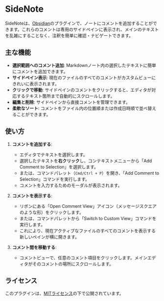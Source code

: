 # SideNote

SideNoteは、[Obsidian](https://obsidian.md)のプラグインで、ノートにコメントを追加することができます。これらのコメントは専用のサイドペインに表示され、メインのテキストを乱雑にすることなく、注釈を簡単に確認・ナビゲートできます。

## 主な機能

- **選択範囲へのコメント追加**: Markdownノート内の選択したテキストに簡単にコメントを追加できます。
- **サイドペイン表示**: 現在のファイルのすべてのコメントがカスタムビューにきれいに表示されます。
- **クリックで移動**: サイドペインのコメントをクリックすると、エディタが対応するテキスト箇所まで自動的にスクロールします。
- **編集と削除**: サイドペインから直接コメントを管理できます。
- **柔軟なソート**: コメントをファイル内の位置順または作成日時順で並べ替えることができます。

## 使い方

1.  **コメントを追加する**:
    -   エディタでテキストを選択します。
    -   選択したテキストを**右クリック**し、コンテキストメニューから「Add Comment to Selection」を選択します。
    -   または、コマンドパレット（`Cmd/Ctrl + P`）を開き、「Add Comment to Selection」コマンドを実行します。
    -   コメントを入力するためのモーダルが表示されます。

2.  **コメントを表示する**:
    -   リボンにある「Open Comment View」アイコン（メッセージスクエアのような形）をクリックします。
    -   または、コマンドパレットから「Switch to Custom View」コマンドを実行します。
    -   これにより、現在アクティブなファイルのすべてのコメントを表示する新しいペインが横に開きます。

3.  **コメント間を移動する**:
    -   コメントビューで、任意のコメント項目をクリックします。メインエディタがそのコメントの場所にスクロールします。

## ライセンス

このプラグインは、[MITライセンス](LICENCE)の下で公開されています。

